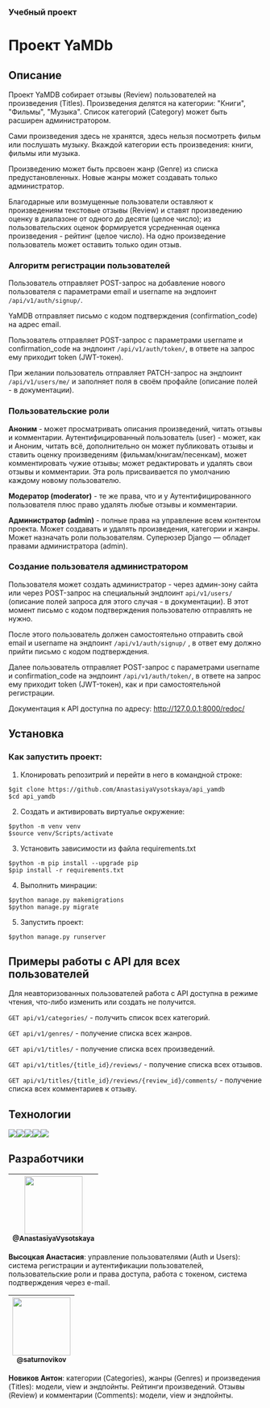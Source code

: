 ### Учебный проект

# Проект YaMDb
## Описание

Проект YaMDB собирает отзывы (Review) пользователей на произведения (Titles). Произведения делятся на категории: "Книги", "Фильмы", "Музыка". Список категорий (Category) может быть расширен администратором.

Сами произведения здесь не хранятся, здесь нельзя посмотреть фильм или послушать музыку.
Вкаждой категории есть произведения: книги, фильмы или музыка.

Произведению может быть прсвоен жанр (Genre) из списка предустановленных. Новые жанры может создавать только администратор.

Благодарные или возмущенные пользователи оставляют к произведениям текстовые отзывы (Review) и ставят произведению оценку в диапазоне от одного до десяти (целое число); из пользовательских оценок формируется усредненная оценка произведения - рейтинг (целое число). На одно произведение пользователь может оставить только один отзыв.

### Алгоритм регистрации пользователей
Пользователь отправляет POST-запрос на добавление нового пользователя с параметрами email и username на эндпоинт ```/api/v1/auth/signup/```.

YaMDB отправляет письмо с кодом подтверждения (confirmation_code) на адрес email.

Пользователь отправляет POST-запрос с параметрами username и confirmation_code на эндпоинт ```/api/v1/auth/token/```, в ответе на запрос ему приходит token (JWT-токен).

При желании пользователь отправляет PATCH-запрос на эндпоинт ```/api/v1/users/me/``` и заполняет поля в своём профайле (описание полей - в документации).

### Пользовательские роли
**Аноним** - может просматривать описания произведений, читать отзывы и комментарии.
Аутентифицированный пользователь (user) - может, как и Аноним, читать всё, дополнительно он может публиковать отзывы и ставить оценку произведениям (фильмам/книгам/песенкам), может комментировать чужие отзывы; может редактировать и удалять свои отзывы и комментарии. Эта роль присваивается по умолчанию каждому новому пользователю.

**Модератор (moderator)** - те же права, что и у Аутентифицированного пользователя плюс право удалять любые отзывы и комментарии.

**Администратор (admin)** - полные права на управление всем контентом проекта. Может создавать и удалять произведения, категории и жанры. Может назначать роли пользователям.
Суперюзер Django — обладет правами администратора (admin).

### Создание пользователя администратором
Пользователя может создать администратор - через админ-зону сайта или через POST-запрос на специальный эндпоинт ```api/v1/users/``` (описание полей запроса для этого случая - в документации). В этот момент письмо с кодом подтверждения пользователю отправлять не нужно.

После этого пользователь должен самостоятельно отправить свой email и username на эндпоинт ```/api/v1/auth/signup/``` , в ответ ему должно прийти письмо с кодом подтверждения.

Далее пользователь отправляет POST-запрос с параметрами username и confirmation_code на эндпоинт ```/api/v1/auth/token/```, в ответе на запрос ему приходит token (JWT-токен), как и при самостоятельной регистрации.

Документация к API доступна по адресу: http://127.0.0.1:8000/redoc/

## Установка
### Как запустить проект:

1. Клонировать репозитрий и перейти в него в командной строке:

```
$git clone https://github.com/AnastasiyaVysotskaya/api_yamdb
$cd api_yamdb
```

2. Создать и активировать виртуалье окружение:

```
$python -m venv venv
$source venv/Scripts/activate
```

3. Установить зависимости из файла requirements.txt
```
$python -m pip install --upgrade pip
$pip install -r requirements.txt
```

4. Выполнить минрации:

```
$python manage.py makemigrations
$python manage.py migrate
```

5. Запустить проект:

```$python manage.py runserver```

## Примеры работы с API для всех пользователей

Для неавторизованных пользователей работа с API доступна в режиме чтения, что-либо изменить или создать не получится.

```GET api/v1/categories/``` - получить список всех категорий.

```GET api/v1/genres/``` - получение списка всех жанров.

```GET api/v1/titles/``` - получение списка всех произведений.

```GET api/v1/titles/{title_id}/reviews/``` - получение списка всех отзывов.

```GET api/v1/titles/{title_id}/reviews/{review_id}/comments/``` - получение списка всех комментариев к отзыву.

## Технологии

<img src="https://img.shields.io/badge/Python-FFD43B?style=for-the-badge&logo=python&logoColor=blue" /><img src="https://img.shields.io/badge/GitHub-100000?style=for-the-badge&logo=github&logoColor=white" /><img src="https://img.shields.io/badge/django%20rest-ff1709?style=for-the-badge&logo=django&logoColor=white" /><img src="https://img.shields.io/badge/SQLite-07405E?style=for-the-badge&logo=sqlite&logoColor=white" /><img src="https://img.shields.io/badge/JWT-000000?style=for-the-badge&logo=JSON%20web%20tokens&logoColor=white" />

## Разработчики
| [<img src="https://github.com/AnastasiyaVysotskaya.png?size=115" width="115"><br><sub>@AnastasiyaVysotskaya</sub>](https://github.com/AnastasiyaVysotskaya) |
| :---------------------------------------------------------------------------------------------------------------------: |
**Высоцкая Анастасия**: управление пользователями (Auth и Users): система регистрации и аутентификации пользователей, пользовательские роли и права доступа, работа с токеном, система подтверждения через e-mail.

| [<img src="https://github.com/saturnovikov.png?size=115" width="115"><br><sub>@saturnovikov</sub>](https://github.com/saturnovikov) |
| :---------------------------------------------------------------------------------------------------------------------: |
**Новиков Антон**: категории (Categories), жанры (Genres) и произведения (Titles): модели, view и эндпойнты. Рейтинги произведений. Отзывы (Review) и комментарии (Comments): модели, view и эндпойнты.
